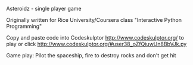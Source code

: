 Asteroidz - single player game

Originally written for Rice University/Coursera class "Interactive Python Programming"

Copy and paste code into Codeskulptor http://www.codeskulptor.org/ to play or click http://www.codeskulptor.org/#user38_oZfQiuwUn8BbVJk.py

Game play: Pilot the spaceship, fire to destroy rocks and don't get hit 

